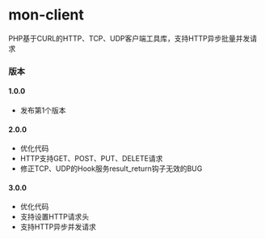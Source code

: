 # mon-client

PHP基于CURL的HTTP、TCP、UDP客户端工具库，支持HTTP异步批量并发请求

### 版本

#### 1.0.0

* 发布第1个版本

#### 2.0.0

* 优化代码
* HTTP支持GET、POST、PUT、DELETE请求
* 修正TCP、UDP的Hook服务result_return钩子无效的BUG

#### 3.0.0

* 优化代码
* 支持设置HTTP请求头
* 支持HTTP异步并发请求